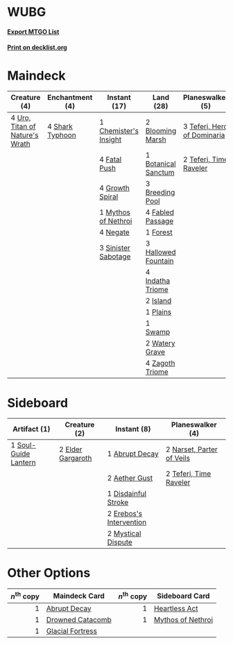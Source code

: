# WUBG

#### [Export MTGO List](../collection/WUBG/WUBG.txt)
#### [Print on decklist.org](http://decklist.org/?deckmain=2%09Blooming%20Marsh%0A1%09Botanical%20Sanctum%0A3%09Breeding%20Pool%0A1%09Chemister's%20Insight%0A2%09Extinction%20Event%0A4%09Fabled%20Passage%0A4%09Fatal%20Push%0A1%09Forest%0A4%09Growth%20Spiral%0A3%09Hallowed%20Fountain%0A4%09Indatha%20Triome%0A2%09Island%0A1%09Mythos%20of%20Nethroi%0A4%09Negate%0A1%09Plains%0A4%09Shark%20Typhoon%0A3%09Sinister%20Sabotage%0A1%09Swamp%0A3%09Teferi,%20Hero%20of%20Dominaria%0A2%09Teferi,%20Time%20Raveler%0A4%09Uro,%20Titan%20of%20Nature's%20Wrath%0A2%09Watery%20Grave%0A4%09Zagoth%20Triome&deckside=1%09Abrupt%20Decay%0A2%09Aether%20Gust%0A1%09Disdainful%20Stroke%0A2%09Elder%20Gargaroth%0A2%09Erebos's%20Intervention%0A2%09Mystical%20Dispute%0A2%09Narset,%20Parter%20of%20Veils%0A1%09Soul-Guide%20Lantern%0A2%09Teferi,%20Time%20Raveler)
# Maindeck

|                                              Creature (4)                                               |                                     Enchantment (4)                                      |                                          Instant (17)                                          |                                          Land (28)                                           |                                           Planeswalker (5)                                           |                                         Sorcery (2)                                         |
|---------------------------------------------------------------------------------------------------------|------------------------------------------------------------------------------------------|------------------------------------------------------------------------------------------------|----------------------------------------------------------------------------------------------|------------------------------------------------------------------------------------------------------|---------------------------------------------------------------------------------------------|
|4 [Uro, Titan of Nature's Wrath](http://gatherer.wizards.com/Pages/Card/Details.aspx?multiverseid=476480)|4 [Shark Typhoon](http://gatherer.wizards.com/Pages/Card/Details.aspx?multiverseid=479587)|1 [Chemister's Insight](http://gatherer.wizards.com/Pages/Card/Details.aspx?multiverseid=452782)|2 [Blooming Marsh](http://gatherer.wizards.com/Pages/Card/Details.aspx?multiverseid=417816)   |3 [Teferi, Hero of Dominaria](http://gatherer.wizards.com/Pages/Card/Details.aspx?multiverseid=443095)|2 [Extinction Event](http://gatherer.wizards.com/Pages/Card/Details.aspx?multiverseid=479608)|
|                                                                                                         |                                                                                          |4 [Fatal Push](http://gatherer.wizards.com/Pages/Card/Details.aspx?multiverseid=423724)         |1 [Botanical Sanctum](http://gatherer.wizards.com/Pages/Card/Details.aspx?multiverseid=417817)|2 [Teferi, Time Raveler](http://gatherer.wizards.com/Pages/Card/Details.aspx?multiverseid=461148)     |                                                                                             |
|                                                                                                         |                                                                                          |4 [Growth Spiral](http://gatherer.wizards.com/Pages/Card/Details.aspx?multiverseid=457322)      |3 [Breeding Pool](http://gatherer.wizards.com/Pages/Card/Details.aspx?multiverseid=97088)     |                                                                                                      |                                                                                             |
|                                                                                                         |                                                                                          |1 [Mythos of Nethroi](http://gatherer.wizards.com/Pages/Card/Details.aspx?multiverseid=479617)  |4 [Fabled Passage](http://gatherer.wizards.com/Pages/Card/Details.aspx?multiverseid=473206)   |                                                                                                      |                                                                                             |
|                                                                                                         |                                                                                          |4 [Negate](http://gatherer.wizards.com/Pages/Card/Details.aspx?multiverseid=423707)             |1 [Forest](http://gatherer.wizards.com/Pages/Card/Details.aspx?multiverseid=439860)           |                                                                                                      |                                                                                             |
|                                                                                                         |                                                                                          |3 [Sinister Sabotage](http://gatherer.wizards.com/Pages/Card/Details.aspx?multiverseid=452804)  |3 [Hallowed Fountain](http://gatherer.wizards.com/Pages/Card/Details.aspx?multiverseid=97071) |                                                                                                      |                                                                                             |
|                                                                                                         |                                                                                          |                                                                                                |4 [Indatha Triome](http://gatherer.wizards.com/Pages/Card/Details.aspx?multiverseid=479768)   |                                                                                                      |                                                                                             |
|                                                                                                         |                                                                                          |                                                                                                |2 [Island](http://gatherer.wizards.com/Pages/Card/Details.aspx?multiverseid=439857)           |                                                                                                      |                                                                                             |
|                                                                                                         |                                                                                          |                                                                                                |1 [Plains](http://gatherer.wizards.com/Pages/Card/Details.aspx?multiverseid=439856)           |                                                                                                      |                                                                                             |
|                                                                                                         |                                                                                          |                                                                                                |1 [Swamp](http://gatherer.wizards.com/Pages/Card/Details.aspx?multiverseid=439858)            |                                                                                                      |                                                                                             |
|                                                                                                         |                                                                                          |                                                                                                |2 [Watery Grave](http://gatherer.wizards.com/Pages/Card/Details.aspx?multiverseid=405114)     |                                                                                                      |                                                                                             |
|                                                                                                         |                                                                                          |                                                                                                |4 [Zagoth Triome](http://gatherer.wizards.com/Pages/Card/Details.aspx?multiverseid=479779)    |                                                                                                      |                                                                                             |


# Sideboard

|                                         Artifact (1)                                          |                                        Creature (2)                                        |                                           Instant (8)                                            |                                          Planeswalker (4)                                          |
|-----------------------------------------------------------------------------------------------|--------------------------------------------------------------------------------------------|--------------------------------------------------------------------------------------------------|----------------------------------------------------------------------------------------------------|
|1 [Soul-Guide Lantern](http://gatherer.wizards.com/Pages/Card/Details.aspx?multiverseid=476488)|2 [Elder Gargaroth](http://gatherer.wizards.com/Pages/Card/Details.aspx?multiverseid=485502)|1 [Abrupt Decay](http://gatherer.wizards.com/Pages/Card/Details.aspx?multiverseid=456061)         |2 [Narset, Parter of Veils](http://gatherer.wizards.com/Pages/Card/Details.aspx?multiverseid=460988)|
|                                                                                               |                                                                                            |2 [Aether Gust](http://gatherer.wizards.com/Pages/Card/Details.aspx?multiverseid=466796)          |2 [Teferi, Time Raveler](http://gatherer.wizards.com/Pages/Card/Details.aspx?multiverseid=461148)   |
|                                                                                               |                                                                                            |1 [Disdainful Stroke](http://gatherer.wizards.com/Pages/Card/Details.aspx?multiverseid=420705)    |                                                                                                    |
|                                                                                               |                                                                                            |2 [Erebos's Intervention](http://gatherer.wizards.com/Pages/Card/Details.aspx?multiverseid=476345)|                                                                                                    |
|                                                                                               |                                                                                            |2 [Mystical Dispute](http://gatherer.wizards.com/Pages/Card/Details.aspx?multiverseid=473020)     |                                                                                                    |


# Other Options

|*n*<sup>th</sup> copy|                                       Maindeck Card                                       |*n*<sup>th</sup> copy|                                       Sideboard Card                                       |
|--------------------:|-------------------------------------------------------------------------------------------|--------------------:|--------------------------------------------------------------------------------------------|
|                    1|[Abrupt Decay](http://gatherer.wizards.com/Pages/Card/Details.aspx?multiverseid=456061)    |                    1|[Heartless Act](http://gatherer.wizards.com/Pages/Card/Details.aspx?multiverseid=479611)    |
|                    1|[Drowned Catacomb](http://gatherer.wizards.com/Pages/Card/Details.aspx?multiverseid=430633)|                    1|[Mythos of Nethroi](http://gatherer.wizards.com/Pages/Card/Details.aspx?multiverseid=479617)|
|                    1|[Glacial Fortress](http://gatherer.wizards.com/Pages/Card/Details.aspx?multiverseid=190562)|                     |                                                                                            |

